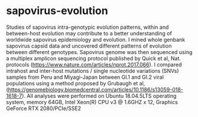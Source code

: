 # sapovirus-evolution
Studies of sapovirus intra-genotypic evolution patterns, within and between-host evolution may contribute to a better understanding of worldwide sapovirus epidemiology and evolution. 
I mined whole genbank sapovirus capsid data and uncovered different patterns of evolution between different genotypes. Sapovirus genome was then sequenced using a multiplex amplicon sequencing protocol published by Quick et al, Nat. protocols (https://www.nature.com/articles/nprot.2017.066). I compared intrahost and inter-host mutations / single nucleotide variations (SNVs) samples from Peru and Miyagi-Japan between GI.1 and GI.2 viral populations using a method proposed by Grubaugh et al, (https://genomebiology.biomedcentral.com/articles/10.1186/s13059-018-1618-7). 
All analyses were performed on Ubuntu 18.04.5LTS operating system, memory 64GB, Intel Xeon(R) CPU v3 @ 1.6GHZ x 12, Graphics GeForce RTX 2080/PCIe/SSE2
